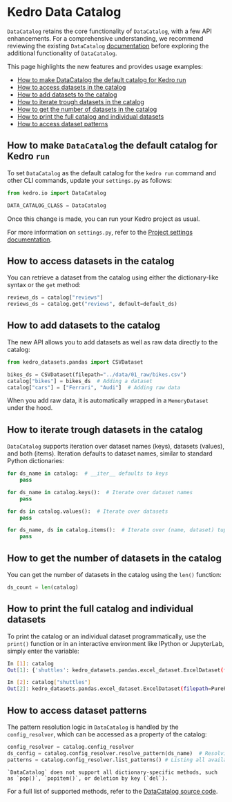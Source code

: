 # Kedro Data Catalog
`DataCatalog` retains the core functionality of `DataCatalog`, with a few API enhancements. For a comprehensive understanding, we recommend reviewing the existing `DataCatalog` [documentation](./data_catalog.md) before exploring the additional functionality of `DataCatalog`.

This page highlights the new features and provides usage examples:
* [How to make DataCatalog the default catalog for Kedro run](#how-to-make-DataCatalog-the-default-catalog-for-kedro-run)
* [How to access datasets in the catalog](#how-to-access-datasets-in-the-catalog)
* [How to add datasets to the catalog](#how-to-add-datasets-to-the-catalog)
* [How to iterate trough datasets in the catalog](#how-to-iterate-trough-datasets-in-the-catalog)
* [How to get the number of datasets in the catalog](#how-to-get-the-number-of-datasets-in-the-catalog)
* [How to print the full catalog and individual datasets](#how-to-print-the-full-catalog-and-individual-datasets)
* [How to access dataset patterns](#how-to-access-dataset-patterns)

## How to make `DataCatalog` the default catalog for Kedro `run`

To set `DataCatalog` as the default catalog for the `kedro run` command and other CLI commands, update your `settings.py` as follows:

```python
from kedro.io import DataCatalog

DATA_CATALOG_CLASS = DataCatalog
```

Once this change is made, you can run your Kedro project as usual.

For more information on `settings.py`, refer to the [Project settings documentation](../kedro_project_setup/settings.md).

## How to access datasets in the catalog

You can retrieve a dataset from the catalog using either the dictionary-like syntax or the `get` method:

```python
reviews_ds = catalog["reviews"]
reviews_ds = catalog.get("reviews", default=default_ds)
```

## How to add datasets to the catalog

The new API allows you to add datasets as well as raw data directly to the catalog:

```python
from kedro_datasets.pandas import CSVDataset

bikes_ds = CSVDataset(filepath="../data/01_raw/bikes.csv")
catalog["bikes"] = bikes_ds  # Adding a dataset
catalog["cars"] = ["Ferrari", "Audi"]  # Adding raw data
```

When you add raw data, it is automatically wrapped in a `MemoryDataset` under the hood.

## How to iterate trough datasets in the catalog

`DataCatalog` supports iteration over dataset names (keys), datasets (values), and both (items). Iteration defaults to dataset names, similar to standard Python dictionaries:

```python
for ds_name in catalog:  # __iter__ defaults to keys
    pass

for ds_name in catalog.keys():  # Iterate over dataset names
    pass

for ds in catalog.values():  # Iterate over datasets
    pass

for ds_name, ds in catalog.items():  # Iterate over (name, dataset) tuples
    pass
```

## How to get the number of datasets in the catalog

You can get the number of datasets in the catalog using the `len()` function:

```python
ds_count = len(catalog)
```

## How to print the full catalog and individual datasets

To print the catalog or an individual dataset programmatically, use the `print()` function or in an interactive environment like IPython or JupyterLab, simply enter the variable:

```bash
In [1]: catalog
Out[1]: {'shuttles': kedro_datasets.pandas.excel_dataset.ExcelDataset(filepath=PurePosixPath('/data/01_raw/shuttles.xlsx'), protocol='file', load_args={'engine': 'openpyxl'}, save_args={'index': False}, writer_args={'engine': 'openpyxl'}), 'preprocessed_companies': kedro_datasets.pandas.parquet_dataset.ParquetDataset(filepath=PurePosixPath('/data/02_intermediate/preprocessed_companies.pq'), protocol='file', load_args={}, save_args={}), 'params:model_options.test_size': kedro.io.memory_dataset.MemoryDataset(data='<float>'), 'params:model_options.features': kedro.io.memory_dataset.MemoryDataset(data='<list>'))}

In [2]: catalog["shuttles"]
Out[2]: kedro_datasets.pandas.excel_dataset.ExcelDataset(filepath=PurePosixPath('/data/01_raw/shuttles.xlsx'), protocol='file', load_args={'engine': 'openpyxl'}, save_args={'index': False}, writer_args={'engine': 'openpyxl'})
```

## How to access dataset patterns

The pattern resolution logic in `DataCatalog` is handled by the `config_resolver`, which can be accessed as a property of the catalog:

```python
config_resolver = catalog.config_resolver
ds_config = catalog.config_resolver.resolve_pattern(ds_name)  # Resolving a dataset pattern
patterns = catalog.config_resolver.list_patterns() # Listing all available patterns
```

```{note}
`DataCatalog` does not support all dictionary-specific methods, such as `pop()`, `popitem()`, or deletion by key (`del`).
```

For a full list of supported methods, refer to the [DataCatalog source code](https://github.com/kedro-org/kedro/blob/main/kedro/io/data_catalog.py).

